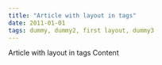 ```yaml
---
title: "Article with layout in tags"
date: 2011-01-01
tags: dummy, dummy2, first layout, dummy3
---
```


Article with layout in tags Content